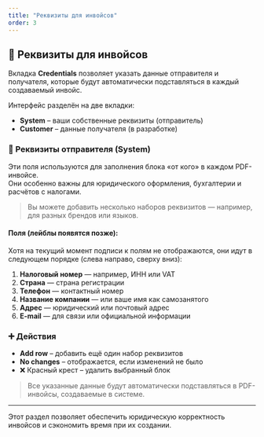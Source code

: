 ```yaml
---
title: "Реквизиты для инвойсов"
order: 3
---
```

## 🧾 Реквизиты для инвойсов

Вкладка **Credentials** позволяет указать данные отправителя и получателя, которые будут автоматически подставляться в каждый создаваемый инвойс.

Интерфейс разделён на две вкладки:
- **System** – ваши собственные реквизиты (отправитель)
- **Customer** – данные получателя (в разработке)

### 🧷 Реквизиты отправителя (System)

Эти поля используются для заполнения блока «от кого» в каждом PDF-инвойсе.  
Они особенно важны для юридического оформления, бухгалтерии и расчётов с налогами.

> Вы можете добавить несколько наборов реквизитов — например, для разных брендов или языков.

#### Поля (лейблы появятся позже):

Хотя на текущий момент подписи к полям не отображаются, они идут в следующем порядке (слева направо, сверху вниз):

1. **Налоговый номер** — например, ИНН или VAT  
2. **Страна** — страна регистрации  
3. **Телефон** — контактный номер  
4. **Название компании** — или ваше имя как самозанятого  
5. **Адрес** — юридический или почтовый адрес  
6. **E-mail** — для связи или официальной информации

### ➕ Действия

- **Add row** – добавить ещё один набор реквизитов  
- **No changes** – отображается, если изменений не было  
- ❌ Красный крест – удалить выбранный блок

> Все указанные данные будут автоматически подставляться в PDF-инвойсы, создаваемые в системе.

---

Этот раздел позволяет обеспечить юридическую корректность инвойсов и сэкономить время при их создании.
